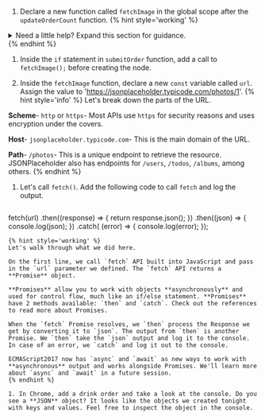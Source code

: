1. Declare a new function called `fetchImage` in the global scope after the `updateOrderCount` function.
   {% hint style='working' %}
<details>
<summary>
Need a little help? Expand this section for guidance. 
</summary> 
Add <code>const fetchImage = () => {}; </code> after the <code>updateOrderCount</code> function.
</details>
   {% endhint %}

1. Inside the `if` statement in `submitOrder` function, add a call to `fetchImage();` before creating the node.

1. Inside the `fetchImage` function, declare a new `const` variable called `url`. Assign the value to 'https://jsonplaceholder.typicode.com/photos/1'.
   {% hint style='info' %}
Let's break down the parts of the URL.

**Scheme**- `http` or `https`- Most APIs use `https` for security reasons and uses encryption under the covers.

**Host**- `jsonplaceholder.typicode.com`- This is the main domain of the URL.

**Path**- `/photos`- This is a unique endpoint to retrieve the resource. JSONPlaceholder also has endpoints for `/users`, `/todos`, `/albums`, among others.
   {% endhint %}

1. Let's call `fetch()`. Add the following code to call `fetch` and log the output.
   ```javascript
fetch(url)
      .then((response) => { return response.json(); })
      .then((json) => {
            console.log(json);
       })
       .catch( (error) => { console.log(error); });
   ```
  {% hint style='working' %}
Let's walk through what we did here.

On the first line, we call `fetch` API built into JavaScript and pass in the `url` parameter we defined. The `fetch` API returns a **Promise** object.

**Promises** allow you to work with objects **asynchronously** and used for control flow, much like an if/else statement. **Promises** have 2 methods available: `then` and `catch`. Check out the references to read more about Promises.

When the `fetch` Promise resolves, we `then` process the Response we get by converting it to `json`. The output from `then` is another Promise. We `then` take the `json` output and log it to the console. In case of an error, we `catch` and log it out to the console.

ECMAScript2017 now has `async` and `await` as new ways to work with **asynchronous** output and works alongside Promises. We'll learn more about `async` and `await` in a future session. 
   {% endhint %}

1. In Chrome, add a drink order and take a look at the console. Do you see a **JSON** object? It looks like the objects we created tonight with keys and values. Feel free to inspect the object in the console.
